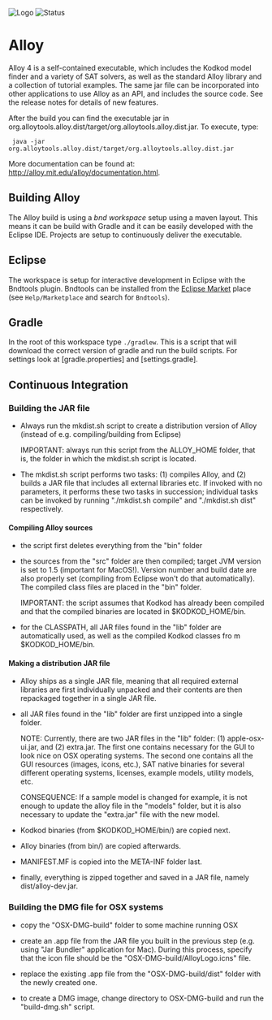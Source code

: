![Logo](https://avatars3.githubusercontent.com/u/30268214?v=4&s=200)
![Status](https://travis-ci.org/AlloyTools/org.alloytools.alloy.svg?branch=master")

# Alloy

Alloy 4 is a self-contained executable, which includes the Kodkod
model finder and a variety of SAT solvers, as well as the standard
Alloy library and a collection of tutorial examples. The same jar file
can be incorporated into other applications to use Alloy as an API,
and includes the source code. See the release notes for details of new
features. 

After the build you can find the executable jar in org.alloytools.alloy.dist/target/org.alloytools.alloy.dist.jar.
To execute, type:

     java -jar org.alloytools.alloy.dist/target/org.alloytools.alloy.dist.jar

More documentation can be found at: http://alloy.mit.edu/alloy/documentation.html.

## Building Alloy

The Alloy build is using a _bnd workspace_ setup using a maven layout. This means it can be build  with Gradle and it can be easily developed with the Eclipse IDE. Projects are setup to continuously deliver the executable.

## Eclipse

The workspace is setup for interactive development in Eclipse with the Bndtools plugin. Bndtools can be installed from the [Eclipse Market](https://marketplace.eclipse.org/content/bndtools) place (see `Help/Marketplace` and search for `Bndtools`). 

## Gradle 

In the root of this workspace type `./gradlew`. This is a script that will download the correct version of gradle and run the build scripts. For settings look at [gradle.properties] and [settings.gradle].

## Continuous Integration

### Building the JAR file

 - Always run the mkdist.sh script to create a distribution version of
   Alloy (instead of e.g. compiling/building from Eclipse)

   IMPORTANT: always run this script from the ALLOY_HOME folder, that
              is, the folder in which the mkdist.sh script is located.

 - The mkdist.sh script performs two tasks: (1) compiles Alloy, and
   (2) builds a JAR file that includes all external libraries etc.  If
   invoked with no parameters, it performs these two tasks in
   succession; individual tasks can be invoked by running "./mkdist.sh
   compile" and "./mkdist.sh dist" respectively. 

#### Compiling Alloy sources
 
 - the script first deletes everything from the "bin" folder   

 - the sources from the "src" folder are then compiled; target JVM
   version is set to 1.5 (important for MacOS!).  Version number and
   build date are also properly set (compiling from Eclipse won't do
   that automatically).  The compiled class files are placed in the
   "bin" folder.

   IMPORTANT: the script assumes that Kodkod has already been compiled
              and that the compiled binaries are located in $KODKOD_HOME/bin.

 - for the CLASSPATH, all JAR files found in the "lib" folder are
   automatically used, as well as the compiled Kodkod classes fro m
   $KODKOD_HOME/bin.

#### Making a distribution JAR file

 - Alloy ships as a single JAR file, meaning that all required
   external libraries are first individually unpacked and their
   contents are then repackaged together in a single JAR file.

 - all JAR files found in the "lib" folder are first unzipped into a
   single folder.

   NOTE: Currently, there are two JAR files in the "lib" folder: (1)
         apple-osx-ui.jar, and (2) extra.jar.  The first one contains
         necessary for the GUI to look nice on OSX operating systems.
         The second one contains all the GUI resources (images, icons,
         etc.), SAT native binaries for several different operating
         systems, licenses, example models, utility models, etc.

   CONSEQUENCE: If a sample model is changed for example, it is not
                enough to update the alloy file in the "models"
                folder, but it is also necessary to update the
                "extra.jar" file with the new model.

 - Kodkod binaries (from $KODKOD_HOME/bin/) are copied next.

 - Alloy binaries (from bin/) are copied afterwards. 

 - MANIFEST.MF is copied into the META-INF folder last.

 - finally, everything is zipped together and saved in a JAR file,
   namely dist/alloy-dev.jar.

### Building the DMG file for OSX systems

 - copy the "OSX-DMG-build" folder to some machine running OSX
 
 - create an .app file from the JAR file you built in the previous
   step (e.g. using "Jar Bundler" application for Mac).  During this
   process, specify that the icon file should be the
   "OSX-DMG-build/AlloyLogo.icns" file.

 - replace the existing .app file from the "OSX-DMG-build/dist" folder
   with the newly created one.

 - to create a DMG image, change directory to OSX-DMG-build and run
   the "build-dmg.sh" script. 
